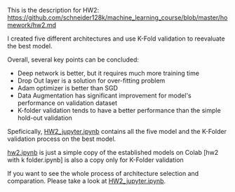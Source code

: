 This is the description for HW2: https://github.com/schneider128k/machine_learning_course/blob/master/homework/hw2.md

I created five different architectures and use K-Fold validation to reevaluate the best model.


Overall, several key points can be concluded:
   * Deep network is better, but it requires much more training time
   * Drop Out layer is a solution for over-fitting problem
   * Adam optimizer is better than SGD
   * Data Augmentation has significant improvement for model's performance on validation dataset
   * K-folder validation tends to have a better performance than the simple hold-out validation

Speficically, [HW2_jupyter.ipynb](https://github.com/PeiLi-Sandman/machine_learning/blob/master/HW2/HW2_jupyter.ipynb)
contains all the five model and the K-Folder validation process on the best model. 

[hw2.ipynb](https://github.com/PeiLi-Sandman/machine_learning/blob/master/HW2/hw2.ipynb) is just a simple copy of the established models on Colab
[hw2 with k folder.ipynb] is also a copy only for K-Folder validation

If you want to see the whole process of architecture selection and comparation. Please take a look at [HW2_jupyter.ipynb](https://github.com/PeiLi-Sandman/machine_learning/blob/master/HW2/HW2_jupyter.ipynb).
